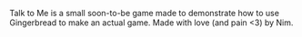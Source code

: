 Talk to Me is a small soon-to-be game made to demonstrate how to use Gingerbread to make an actual game.
Made with love (and pain <3) by Nim.
